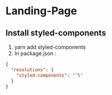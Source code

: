 # Landing-Page

## Install styled-components

1. yarn add styled-components
2. In package.json :

```json
{
  "resolutions": {
    "styled-components": "^5"
  }
}
```

